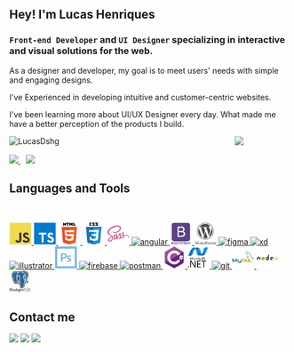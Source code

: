 ## Hey! I'm Lucas Henriques
<!-- <img align="right" src="https://visitor-badge.laobi.icu/badge?page_id=lucasDshg.lucasDshg"> -->

### `Front-end Developer` and `UI Designer` specializing in interactive and visual solutions for the web.


As a designer and developer, my goal is to meet users' needs with simple and engaging designs.

I've Experienced in developing intuitive and customer-centric websites.

I've been learning more about UI/UX Designer every day. What made me have a better perception of the products I build.

 <div style="display: inline_block">
    <a href="https://github.com/anuraghazra/github-readme-stats" title="Go to Source" style="margin: 10px">
			<img  width=396 src="https://github-readme-stats.vercel.app/api?username=LucasDshg&count_private=true&show_icons=true&theme=react&border_color=61dafb" />
    </a>
		<a href="https://github.com/denvercoder1/github-readme-streak-stats" title="Go to Source">
		<img align="left" width=396 src="https://github-readme-streak-stats.herokuapp.com/?user=LucasDshg&theme=react&border=61dafb" alt="LucasDshg" />
    </a>
</div>

 <div style="display: inline_block">
 <p align="left"> 
	<a href="https://github.com/anuraghazra/github-readme-stats">
				<img width=220 src="https://github-readme-stats-lucasdshg.vercel.app/api/top-langs/?username=LucasDshg&theme=react&title_color=61dafb&text_color=ffffff&icon_color=61dafb&bg_color=20232a&border_color=61dafb" />
	</a>
	<a href="https://activity-graph.herokuapp.com" style="margin: 10px">
		<img src="https://activity-graph.herokuapp.com/graph?username=LucasDshg&theme=react-dark&bg_color=20232a&" height="220"/>
	</a>
 	</p>
</div>

## Languages and Tools

<div style="display: inline_block"><br>
<p align="left"> 
	<a href="https://developer.mozilla.org/en-US/docs/Web/JavaScript" target="_blank">
		<img src="https://raw.githubusercontent.com/devicons/devicon/master/icons/javascript/javascript-original.svg"
			alt="javascript" width="40" height="40" />
	</a>
	<a href="https://www.typescriptlang.org/" target="_blank">
		<img src="https://raw.githubusercontent.com/devicons/devicon/master/icons/typescript/typescript-original.svg"
			alt="typescript" width="40" height="40" />
	</a>
	<a href="https://www.w3.org/html/" target="_blank">
		<img src="https://raw.githubusercontent.com/devicons/devicon/master/icons/html5/html5-original-wordmark.svg"
			alt="html5" width="40" height="40" />
	</a>
	<a href="https://www.w3schools.com/css/" target="_blank">
		<img src="https://raw.githubusercontent.com/devicons/devicon/master/icons/css3/css3-original-wordmark.svg" alt="css3"
			width="40" height="40" />
	</a>
	<a href="https://sass-lang.com" target="_blank">
		<img src="https://raw.githubusercontent.com/devicons/devicon/master/icons/sass/sass-original.svg" alt="sass"
			width="40" height="40" />
	</a>
	<a href="https://angular.io" target="_blank">
		<img src="https://angular.io/assets/images/logos/angular/angular.svg" alt="angular" width="40" height="40" />
	</a>
	<a href="https://getbootstrap.com" target="_blank">
		<img src="https://raw.githubusercontent.com/devicons/devicon/master/icons/bootstrap/bootstrap-plain-wordmark.svg"
			alt="bootstrap" width="40" height="40" />
	</a>
		<a href="https://br.wordpress.org/" target="_blank">
		<img src="https://raw.githubusercontent.com/devicons/devicon/master/icons/wordpress/wordpress-plain-wordmark.svg"
			alt="wordpress" width="40" height="40" />
	</a>
	<a href="https://www.figma.com/" target="_blank">
		<img src="https://www.vectorlogo.zone/logos/figma/figma-icon.svg" alt="figma" width="40" height="40" />
	</a>
	<a href="https://www.adobe.com/products/xd.html" target="_blank">
		<img src="https://cdn.worldvectorlogo.com/logos/adobe-xd.svg" alt="xd" width="40" height="40" />
	</a>
	<a href="https://www.adobe.com/in/products/illustrator.html" target="_blank">
		<img src="https://www.vectorlogo.zone/logos/adobe_illustrator/adobe_illustrator-icon.svg" alt="illustrator" width="40"
			height="40" />
	</a>
	<a href="https://www.photoshop.com/en" target="_blank">
		<img src="https://raw.githubusercontent.com/devicons/devicon/master/icons/photoshop/photoshop-line.svg"
			alt="photoshop" width="40" height="40" />
	</a>
	<a href="https://firebase.google.com/" target="_blank">
		<img src="https://www.vectorlogo.zone/logos/firebase/firebase-icon.svg" alt="firebase" width="40" height="40" />
	</a>
	<a href="https://postman.com" target="_blank">
		<img src="https://www.vectorlogo.zone/logos/getpostman/getpostman-icon.svg" alt="postman" width="40" height="40" />
	</a>
	<a href="https://www.w3schools.com/cs/" target="_blank">
		<img src="https://raw.githubusercontent.com/devicons/devicon/master/icons/csharp/csharp-original.svg" alt="csharp"
			width="40" height="40" />
	</a>
	<a href="https://dotnet.microsoft.com/" target="_blank">
		<img src="https://raw.githubusercontent.com/devicons/devicon/master/icons/dot-net/dot-net-original-wordmark.svg"
			alt="dotnet" width="40" height="40" />
	</a>
	<a href="https://git-scm.com/" target="_blank">
		<img src="https://www.vectorlogo.zone/logos/git-scm/git-scm-icon.svg" alt="git" width="40" height="40" />
	</a>
	<a href="https://www.mysql.com/" target="_blank">
		<img src="https://raw.githubusercontent.com/devicons/devicon/master/icons/mysql/mysql-original-wordmark.svg"
			alt="mysql" width="40" height="40" />
	</a>
	<a href="https://nodejs.org" target="_blank">
		<img src="https://raw.githubusercontent.com/devicons/devicon/master/icons/nodejs/nodejs-original-wordmark.svg"
			alt="nodejs" width="40" height="40" />
	</a>
	<a href="https://www.postgresql.org" target="_blank">
		<img src="https://raw.githubusercontent.com/devicons/devicon/master/icons/postgresql/postgresql-original-wordmark.svg"
			alt="postgresql" width="40" height="40" />
	</a>
	</p>
</div>

## Contact me
 
<div> 
  <a href="https://instagram.com/lucas_dshg" target="_blank"><img src="https://img.shields.io/badge/-Instagram-%23E4405F?style=for-the-badge&logo=instagram&logoColor=white" target="_blank"></a>
  <a href = "mailto:lucas.dshg@outlook.com"><img src="https://img.shields.io/badge/-Outlook-%23333?style=for-the-badge&logo=Microsoft Outlook&logoColor=white" target="_blank"></a>
  <a href="https://www.linkedin.com/in/lucas-henriques-997276125" target="_blank"><img src="https://img.shields.io/badge/-LinkedIn-%230077B5?style=for-the-badge&logo=linkedin&logoColor=white" target="_blank"></a> 
 
</div>

